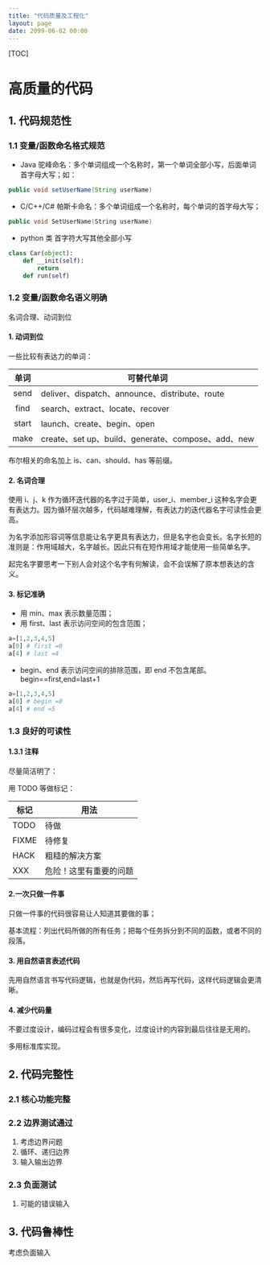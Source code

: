 ```yaml
---
title: "代码质量及工程化"
layout: page
date: 2099-06-02 00:00
---
```

[TOC]
# 高质量的代码


## 1. 代码规范性
### 1.1 变量/函数命名格式规范
* Java
驼峰命名：多个单词组成一个名称时，第一个单词全部小写，后面单词首字母大写；如：
```Java
public void setUserName(String userName)
```
* C/C++/C#
帕斯卡命名：多个单词组成一个名称时，每个单词的首字母大写；

```c++
public void SetUserName(String userName)
```
* python
类 首字符大写其他全部小写
```python
class Car(object):
    def __init(self):
        return 
    def run(self)
```

### 1.2 变量/函数命名语义明确

名词合理、动词到位
#### 1. 动词到位
一些比较有表达力的单词：

| 单词  | 可替代单词                                         |
| :---: | -------------------------------------------------- |
| send  | deliver、dispatch、announce、distribute、route     |
| find  | search、extract、locate、recover                   |
| start | launch、create、begin、open                        |
| make  | create、set up、build、generate、compose、add、new |

布尔相关的命名加上 is、can、should、has 等前缀。

#### 2. 名词合理

使用 i、j、k 作为循环迭代器的名字过于简单，user_i、member_i 这种名字会更有表达力。因为循环层次越多，代码越难理解，有表达力的迭代器名字可读性会更高。

为名字添加形容词等信息能让名字更具有表达力，但是名字也会变长。名字长短的准则是：作用域越大，名字越长。因此只有在短作用域才能使用一些简单名字。


起完名字要思考一下别人会对这个名字有何解读，会不会误解了原本想表达的含义。
#### 3. 标记准确

- 用 min、max 表示数量范围；
- 用 first、last 表示访问空间的包含范围；
```python
a=[1,2,3,4,5]
a[0] # first =0
a[4] # last =4
```
- begin、end 表示访问空间的排除范围，即 end 不包含尾部。begin==first,end=last+1
```python
a=[1,2,3,4,5]
a[0] # begin =0
a[4] # end =5  
```



### 1.3 良好的可读性

#### 1.3.1 注释

尽量简洁明了：

用 TODO 等做标记：

| 标记  | 用法                   |
| ----- | ---------------------- |
| TODO  | 待做                   |
| FIXME | 待修复                 |
| HACK  | 粗糙的解决方案         |
| XXX   | 危险！这里有重要的问题 |


#### 2.一次只做一件事

只做一件事的代码很容易让人知道其要做的事；

基本流程：列出代码所做的所有任务；把每个任务拆分到不同的函数，或者不同的段落。

#### 3. 用自然语言表述代码

先用自然语言书写代码逻辑，也就是伪代码，然后再写代码，这样代码逻辑会更清晰。

#### 4. 减少代码量

不要过度设计，编码过程会有很多变化，过度设计的内容到最后往往是无用的。

多用标准库实现。

## 2. 代码完整性

### 2.1 核心功能完整
### 2.2 边界测试通过
1. 考虑边界问题
2. 循环、递归边界
3. 输入输出边界
### 2.3 负面测试
1. 可能的错误输入
## 3. 代码鲁棒性
考虑负面输入
